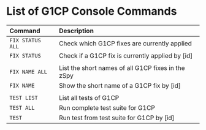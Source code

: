 # List of G1CP Console Commands

Command                | Description
:--------------------- | :----------------------------------------------------------------------------------------------
`FIX STATUS ALL`       | Check which G1CP fixes are currently applied
`FIX STATUS `          | Check if a G1CP fix is currently applied by [id]
| | |
`FIX NAME ALL`         | List the short names of all G1CP fixes in the zSpy
`FIX NAME `            | Show the short name of a G1CP fix by [id]
| | |
`TEST LIST`            | List all tests of G1CP
`TEST ALL`             | Run complete test suite for G1CP
`TEST `                | Run test from test suite for G1CP by [id]
